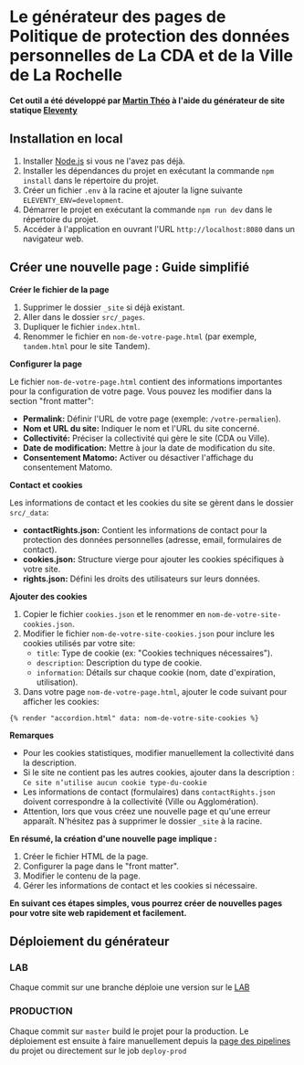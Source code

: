 # Le générateur des pages de Politique de protection des données personnelles de La CDA et de la Ville de La Rochelle

**Cet outil a été développé par [Martin Théo](https://martintheo.fr) à l'aide du générateur de site statique [Eleventy](https://www.11ty.dev/docs/)**

## Installation en local

1. Installer [Node.js](https://nodejs.org/en/download/package-manager) si vous ne l'avez pas déjà.
2. Installer les dépendances du projet en exécutant la commande `npm install` dans le répertoire du projet.
3. Créer un fichier `.env` à la racine et ajouter la ligne suivante `ELEVENTY_ENV=development`.
4. Démarrer le projet en exécutant la commande `npm run dev` dans le répertoire du projet.
5. Accéder à l'application en ouvrant l'URL `http://localhost:8080` dans un navigateur web.

## Créer une nouvelle page : Guide simplifié

**Créer le fichier de la page**

1. Supprimer le dossier `_site` si déjà existant.
2. Aller dans le dossier `src/_pages`.
3. Dupliquer le fichier `index.html`.
4. Renommer le fichier en `nom-de-votre-page.html` (par exemple, `tandem.html` pour le site Tandem).

**Configurer la page**

Le fichier `nom-de-votre-page.html` contient des informations importantes pour la configuration de votre page. Vous pouvez les modifier dans la section "front matter":

- **Permalink:** Définir l'URL de votre page (exemple: `/votre-permalien`).
- **Nom et URL du site:** Indiquer le nom et l'URL du site concerné.
- **Collectivité:** Préciser la collectivité qui gère le site (CDA ou Ville).
- **Date de modification:** Mettre à jour la date de modification du site.
- **Consentement Matomo:** Activer ou désactiver l'affichage du consentement Matomo.

**Contact et cookies**

Les informations de contact et les cookies du site se gèrent dans le dossier `src/_data`:

- **contactRights.json:** Contient les informations de contact pour la protection des données personnelles (adresse, email, formulaires de contact).
- **cookies.json:** Structure vierge pour ajouter les cookies spécifiques à votre site.
- **rights.json:** Défini les droits des utilisateurs sur leurs données.

**Ajouter des cookies**

1. Copier le fichier `cookies.json` et le renommer en `nom-de-votre-site-cookies.json`.
2. Modifier le fichier `nom-de-votre-site-cookies.json` pour inclure les cookies utilisés par votre site:
   - `title`: Type de cookie (ex: "Cookies techniques nécessaires").
   - `description`: Description du type de cookie.
   - `information`: Détails sur chaque cookie (nom, date d'expiration, utilisation).
3. Dans votre page `nom-de-votre-page.html`, ajouter le code suivant pour afficher les cookies:

```liquid
{% render "accordion.html" data: nom-de-votre-site-cookies %}
```

**Remarques**

- Pour les cookies statistiques, modifier manuellement la collectivité dans la description.
- Si le site ne contient pas les autres cookies, ajouter dans la description : `Ce site n’utilise aucun cookie type-du-cookie`
- Les informations de contact (formulaires) dans `contactRights.json` doivent correspondre à la collectivité (Ville ou Agglomération).
- Attention, lors que vous créez une nouvelle page et qu'une erreur apparaît. N'hésitez pas à supprimer le dossier `_site` à la racine.

**En résumé, la création d'une nouvelle page implique :**

1. Créer le fichier HTML de la page.
2. Configurer la page dans le "front matter".
3. Modifier le contenu de la page.
4. Gérer les informations de contact et les cookies si nécessaire.

**En suivant ces étapes simples, vous pourrez créer de nouvelles pages pour votre site web rapidement et facilement.**

## Déploiement du générateur

### LAB
Chaque commit sur une branche déploie une version sur le [LAB](https://donneespersonnelles-lab.larochelle.fr) 

### PRODUCTION
Chaque commit sur `master` build le projet pour la production. Le déploiement est ensuite à faire manuellement depuis la [page des pipelines](https://gitlab.agglo-larochelle.fr/ui/legal-pages-generator/-/pipelines) du projet ou directement sur le job `deploy-prod` 
